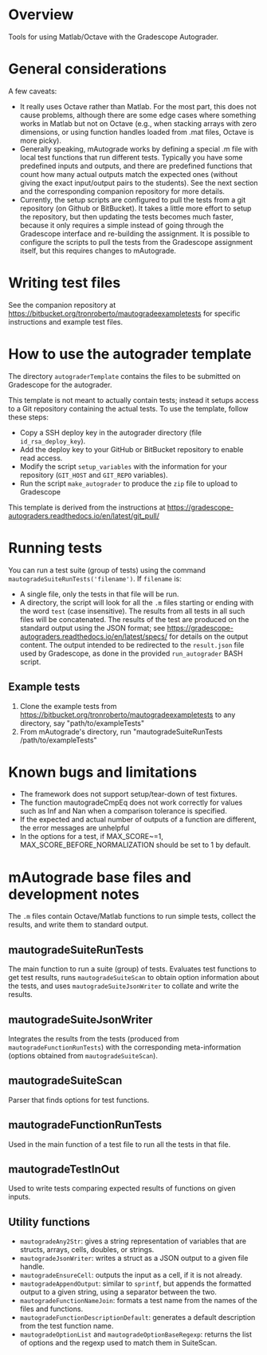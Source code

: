 # Overview
Tools for using Matlab/Octave with the Gradescope Autograder.

# General considerations
A few caveats:
* It really uses Octave rather than Matlab. For the most part, this does not cause problems, although there are some edge cases where something works in Matlab but not on Octave (e.g., when stacking arrays with zero dimensions, or using function handles loaded from .mat files, Octave is more picky).
* Generally speaking, mAutograde works by defining a special .m file with local test functions that run different tests. Typically you have some predefined inputs and outputs, and there are predefined functions that count how many actual outputs match the expected ones (without giving the exact input/output pairs to the students). See the next section and the corresponding companion repository for more details.
* Currently, the setup scripts are configured to pull the tests from a git repository (on Github or BitBucket). It takes a little more effort to setup the repository, but then updating the tests becomes much faster, because it only requires a simple instead of going through the Gradescope interface and re-building the assignment. It is possible to configure the scripts to pull the tests from the Gradescope assignment itself, but this requires changes to mAutograde.

# Writing test files
See the companion repository at https://bitbucket.org/tronroberto/mautogradeexampletests for specific instructions and example test files.

# How to use the autograder template
The directory `autograderTemplate` contains the files to be submitted on Gradescope for the autograder. 

This template is not meant to actually contain tests; instead it setups access to a Git repository containing the actual tests. To use the template, follow these steps:
* Copy a SSH deploy key in the autograder directory (file `id_rsa_deploy_key`).
* Add the deploy key to your GitHub or BitBucket repository to enable read access.
* Modify the script `setup_variables` with the information for your repository (`GIT_HOST` and `GIT_REPO` variables).
* Run the script `make_autograder` to produce the `zip` file to upload to Gradescope

This template is derived from the instructions at https://gradescope-autograders.readthedocs.io/en/latest/git_pull/

# Running tests
You can run a test suite (group of tests) using the command `mautogradeSuiteRunTests('filename')`. If `filename` is:
* A single file, only the tests in that file will be run.
* A directory, the script will look for all the `.m` files starting or ending with the word `test` (case insensitive). The results from all tests in all such files will be concatenated.
The results of the test are produced on the standard output using the JSON format; see https://gradescope-autograders.readthedocs.io/en/latest/specs/ for details on the output content. The output intended to be redirected to the `result.json` file used by Gradescope, as done in the provided `run_autograder` BASH script.

## Example tests
1. Clone the example tests from https://bitbucket.org/tronroberto/mautogradeexampletests to any directory, say "path/to/exampleTests"
2. From mAutograde's directory, run "mautogradeSuiteRunTests /path/to/exampleTests"

# Known bugs and limitations
- The framework does not support setup/tear-down of test fixtures.
- The function mautogradeCmpEq does not work correctly for values such as Inf and Nan when a comparison tolerance is specified.
- If the expected and actual number of outputs of a function are different, the error messages are unhelpful
- In the options for a test, if MAX_SCORE~=1, MAX_SCORE_BEFORE_NORMALIZATION should be set to 1 by default.
# mAutograde base files and development notes
The `.m` files contain Octave/Matlab functions to run simple tests, collect the results, and write them to standard output.

## mautogradeSuiteRunTests
The main function to run a suite (group) of tests. Evaluates test functions to get test results, runs `mautogradeSuiteScan` to obtain option information about the tests, and uses `mautogradeSuiteJsonWriter` to collate and write the results.

## mautogradeSuiteJsonWriter
Integrates the results from the tests (produced from `mautogradeFunctionRunTests`) with the corresponding meta-information (options obtained from `mautogradeSuiteScan`).

## mautogradeSuiteScan
Parser that finds options for test functions.

## mautogradeFunctionRunTests
Used in the main function of a test file to run all the tests in that file.

## mautogradeTestInOut
Used to write tests comparing expected results of functions on given inputs.

## Utility functions
* `mautogradeAny2Str`: gives a string representation of variables that are structs, arrays, cells, doubles, or strings.
* `mautogradeJsonWriter`: writes a struct as a JSON output to a given file handle.
* `mautogradeEnsureCell`: outputs the input as a cell, if it is not already.
* `mautogradeAppendOutput`: similar to `sprintf`, but appends the formatted output to a given string, using a separator between the two.
* `mautogradeFunctionNameJoin`: formats a test name from the names of the files and functions.
* `mautogradeFunctionDescriptionDefault`: generates a default description from the test function name.
* `mautogradeOptionList` and `mautogradeOptionBaseRegexp`: returns the list of options and the regexp used to match them in SuiteScan.


